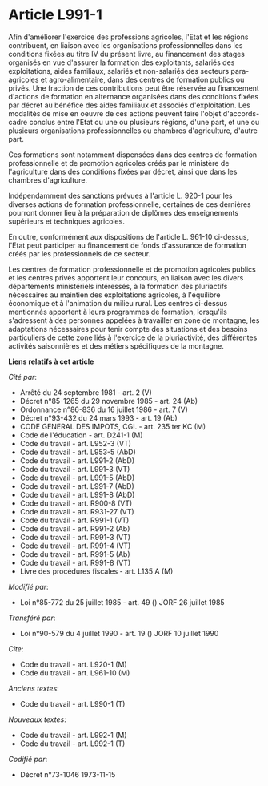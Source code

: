 # Article L991-1

Afin d'améliorer l'exercice des professions agricoles, l'Etat et les régions contribuent, en liaison avec les organisations
professionnelles dans les conditions fixées au titre IV du présent livre, au financement des stages organisés en vue
d'assurer la formation des exploitants, salariés des exploitations, aides familiaux, salariés et non-salariés des secteurs
para-agricoles et agro-alimentaire, dans des centres de formation publics ou privés. Une fraction de ces contributions peut
être réservée au financement d'actions de formation en alternance organisées dans des conditions fixées par décret au
bénéfice des aides familiaux et associés d'exploitation. Les modalités de mise en oeuvre de ces actions peuvent faire l'objet
d'accords-cadre conclus entre l'Etat ou une ou plusieurs régions, d'une part, et une ou plusieurs organisations
professionnelles ou chambres d'agriculture, d'autre part.

Ces formations sont notamment dispensées dans des centres de formation professionnelle et de promotion agricoles créés par le
ministère de l'agriculture dans des conditions fixées par décret, ainsi que dans les chambres d'agriculture.

Indépendamment des sanctions prévues à l'article L. 920-1 pour les diverses actions de formation professionnelle, certaines
de ces dernières pourront donner lieu à la préparation de diplômes des enseignements supérieurs et techniques agricoles.

En outre, conformément aux dispositions de l'article L. 961-10 ci-dessus, l'Etat peut participer au financement de fonds
d'assurance de formation créés par les professionnels de ce secteur.

Les centres de formation professionnelle et de promotion agricoles publics et les centres privés apportent leur concours, en
liaison avec les divers départements ministériels intéressés, à la formation des pluriactifs nécessaires au maintien des
exploitations agricoles, à l'équilibre économique et à l'animation du milieu rural. Les centres ci-dessus mentionnés
apportent à leurs programmes de formation, lorsqu'ils s'adressent à des personnes appelées à travailler en zone de montagne,
les adaptations nécessaires pour tenir compte des situations et des besoins particuliers de cette zone liés à l'exercice de
la pluriactivité, des différentes activités saisonnières et des métiers spécifiques de la montagne.

**Liens relatifs à cet article**

_Cité par_:

  - Arrêté du 24 septembre 1981 - art. 2 (V)
  - Décret n°85-1265 du 29 novembre 1985 - art. 24 (Ab)
  - Ordonnance n°86-836 du 16 juillet 1986 - art. 7 (V)
  - Décret n°93-432 du 24 mars 1993 - art. 19 (Ab)
  - CODE GENERAL DES IMPOTS, CGI. - art. 235 ter KC (M)
  - Code de l'éducation - art. D241-1 (M)
  - Code du travail - art. L952-3 (VT)
  - Code du travail - art. L953-5 (AbD)
  - Code du travail - art. L991-2 (AbD)
  - Code du travail - art. L991-3 (VT)
  - Code du travail - art. L991-5 (AbD)
  - Code du travail - art. L991-7 (AbD)
  - Code du travail - art. L991-8 (AbD)
  - Code du travail - art. R900-8 (VT)
  - Code du travail - art. R931-27 (VT)
  - Code du travail - art. R991-1 (VT)
  - Code du travail - art. R991-2 (Ab)
  - Code du travail - art. R991-3 (VT)
  - Code du travail - art. R991-4 (VT)
  - Code du travail - art. R991-5 (Ab)
  - Code du travail - art. R991-8 (VT)
  - Livre des procédures fiscales - art. L135 A (M)

_Modifié par_:

  - Loi n°85-772 du 25 juillet 1985 - art. 49 () JORF 26 juillet 1985

_Transféré par_:

  - Loi n°90-579 du 4 juillet 1990 - art. 19 () JORF 10 juillet 1990

_Cite_:

  - Code du travail - art. L920-1 (M)
  - Code du travail - art. L961-10 (M)

_Anciens textes_:

  - Code du travail - art. L990-1 (T)

_Nouveaux textes_:

  - Code du travail - art. L992-1 (M)
  - Code du travail - art. L992-1 (T)

_Codifié par_:

  - Décret n°73-1046 1973-11-15
